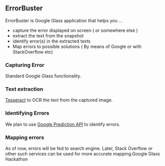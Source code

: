 ErrorBuster
-----------

ErrorBuster is Google Glass application that helps you ...
* capture the error displayed on screen ( or somewhere else )
* extract the text from the snapshot
* identify error(s) in the extracted texts
* Map errors to possible solutions ( By means of Google or with StackOverflow etc)


### Capturing Error

Standard Google Glass functionality.

### Text extraction

[Tesseract](http://code.google.com/p/tesseract-ocr/) to OCR the text from the captured image.

### Identifying Errors

We plan to use [Google Prediction API](https://developers.google.com/prediction/) to identify errors.

### Mapping errors

As of now, errors will be fed to search engine. Later, Stack Overflow or other such services can be used for more accurate mapping.Google Glass Hackathon
